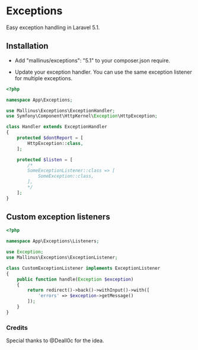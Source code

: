 # Exceptions
Easy exception handling in Laravel 5.1.

## Installation
- Add "mallinus/exceptions": "5.1" to your composer.json require.


- Update your exception handler. You can use the same exception listener for multiple exceptions.

```php
<?php

namespace App\Exceptions;

use Mallinus\Exceptions\ExceptionHandler;
use Symfony\Component\HttpKernel\Exception\HttpException;

class Handler extends ExceptionHandler
{
    protected $dontReport = [
        HttpException::class,
    ];

    protected $listen = [
        /*
        SomeExceptionListener::class => [
            SomeException::class,
        ],
        */
    ];
}
```

## Custom exception listeners

```php
<?php

namespace App\Exceptions\Listeners;

use Exception;
use Mallinus\Exceptions\ExceptionListener;

class CustomExceptionListener implements ExceptionListener
{
	public function handle(Exception $exception)
	{
		return redirect()->back()->withInput()->with([
			'errors' => $exception->getMessage()
		]);
	}
}
```

### Credits
Special thanks to @Deall0c for the idea.
